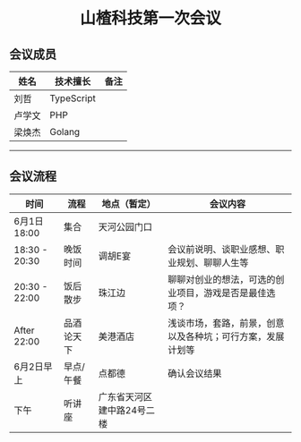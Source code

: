 # <Center>山楂科技第一次会议
## 会议成员
姓名 | 技术擅长 | 备注
-|-|-
刘哲 | TypeScript |
卢学文 | PHP |
梁焕杰 | Golang |
---
## 会议流程
时间 | 流程 | 地点（暂定） | 会议内容
-|-|-|-
6月1日 18:00|集合|天河公园门口
18:30 - 20:30|晚饭时间|调胡E宴|会议前说明、谈职业感想、职业规划、聊聊人生等
20:30 - 22:00|饭后散步|珠江边|聊聊对创业的想法，可选的创业项目，游戏是否是最佳选项？
After 22:00|品酒论天下|美港酒店|浅谈市场，套路，前景，创意以及各种坑；可行方案，发展计划等
6月2日早上|早点/午餐|点都德|确认会议结果
下午 | 听讲座 | 广东省天河区建中路24号二楼 |

